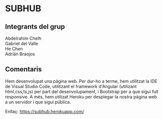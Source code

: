 # SUBHUB

## Integrants del grup

Abdelrahim Chelh \
Gabriel del Valle \
He Chen \
Adrián Braojos 

## Comentaris

Hem desenvolupat una pàgina web. Per dur-ho a terme, hem utilitzat la IDE de Visual Studio Code, utilitzant el framework d'Angular (utilizant html,css,ts,js) per part del desenvolupament, i Bootstrap per a que sigui full responsive.
A més, hem utilizat Heroku per desplegar la nostra pàgina web a un servidor i que sigui pública.

Enllaç: https://subhub.herokuapp.com/

